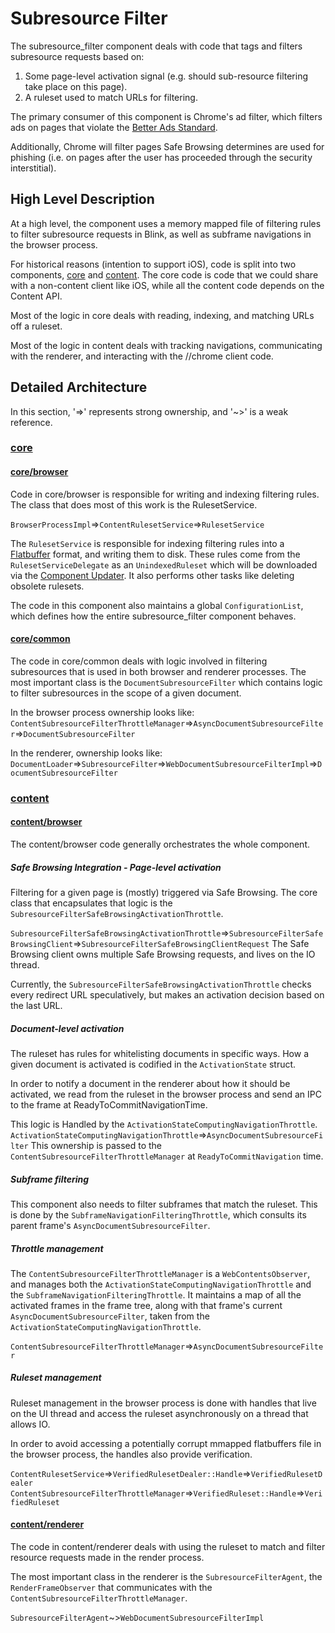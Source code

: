 # Subresource Filter
The subresource_filter component deals with code that tags and filters
subresource requests based on:

1. Some page-level activation signal (e.g. should sub-resource filtering take place on this page).
2. A ruleset used to match URLs for filtering.

The primary consumer of this component is Chrome's ad filter, which filters ads
on pages that violate the [Better Ads Standard](https://www.betterads.org/standards/).

Additionally, Chrome will filter pages Safe Browsing determines are used for
phishing (i.e. on pages after the user has proceeded through the security
interstitial).

## High Level Description
At a high level, the component uses a memory mapped file of filtering rules to
filter subresource requests in Blink, as well as subframe navigations in the
browser process.

For historical reasons (intention to support iOS), code is split into two
components, [core](/components/subresource_filter/core) and
[content](/components/subresource_filter/content). The core code is code that
we could share with a non-content client like iOS, while all the content code
depends on the Content API.

Most of the logic in core deals with reading, indexing, and matching URLs off a
ruleset.

Most of the logic in content deals with tracking navigations, communicating with
the renderer, and interacting with the //chrome client code.

## Detailed Architecture
In this section, '=>' represents strong ownership, and '~>' is a weak reference.

### [core](/components/subresource_filter/core)
#### [core/browser](/components/subresource_filter/core/browser)
Code in core/browser is responsible for writing and indexing filtering rules.
The class that does most of this work is the RulesetService.

`BrowserProcessImpl`=>`ContentRulesetService`=>`RulesetService`

The `RulesetService` is responsible for indexing filtering rules into a
[Flatbuffer](https://google.github.io/flatbuffers/) format, and writing them to
disk. These rules come from the `RulesetServiceDelegate` as an `UnindexedRuleset`
which will be downloaded via the [Component Updater](/components/component_updater/README.md).
It also performs other tasks like deleting obsolete rulesets.

The code in this component also maintains a global `ConfigurationList`, which
defines how the entire subresource_filter component behaves.

#### [core/common](/components/subresource_filter/core/common)
The code in core/common deals with logic involved in filtering subresources that
is used in both browser and renderer processes. The most important class is the
`DocumentSubresourceFilter` which contains logic to filter subresources in the
scope of a given document.

In the browser process ownership looks like:
`ContentSubresourceFilterThrottleManager`=>`AsyncDocumentSubresourceFilter`=>`DocumentSubresourceFilter`

In the renderer, ownership looks like:
`DocumentLoader`=>`SubresourceFilter`=>`WebDocumentSubresourceFilterImpl`=>`DocumentSubresourceFilter`

### [content](/components/subresource_filter/content)
#### [content/browser](/components/subresource_filter/content/browser)
The content/browser code generally orchestrates the whole component.

##### Safe Browsing Integration - Page-level activation
Filtering for a given page is (mostly) triggered via Safe Browsing. The core
class that encapsulates that logic is the
`SubresourceFilterSafeBrowsingActivationThrottle`.

`SubresourceFilterSafeBrowsingActivationThrottle`=>`SubresourceFilterSafeBrowsingClient`=>`SubresourceFilterSafeBrowsingClientRequest`
The Safe Browsing client owns multiple Safe Browsing requests, and lives on the
IO thread.

Currently, the `SubresourceFilterSafeBrowsingActivationThrottle` checks every
redirect URL speculatively, but makes an activation decision based on the last
URL.

##### Document-level activation
The ruleset has rules for whitelisting documents in specific ways. How a given
document is activated is codified in the `ActivationState` struct.

In order to notify a document in the renderer about how it should be activated,
we read from the ruleset in the browser process and send an IPC to the frame at
ReadyToCommitNavigationTime.

This logic is Handled by the `ActivationStateComputingNavigationThrottle`.
`ActivationStateComputingNavigationThrottle`=>`AsyncDocumentSubresourceFilter`
This ownership is passed to the `ContentSubresourceFilterThrottleManager` at
`ReadyToCommitNavigation` time.

##### Subframe filtering
This component also needs to filter subframes that match the ruleset. This is
done by the `SubframeNavigationFilteringThrottle`, which consults its parent
frame's `AsyncDocumentSubresourceFilter`.

##### Throttle management
The `ContentSubresourceFilterThrottleManager` is a `WebContentsObserver`, and manages both the
`ActivationStateComputingNavigationThrottle` and the
`SubframeNavigationFilteringThrottle`. It maintains a map of all the activated
frames in the frame tree, along with that frame's current
`AsyncDocumentSubresourceFilter`, taken from the
`ActivationStateComputingNavigationThrottle`.

`ContentSubresourceFilterThrottleManager`=>`AsyncDocumentSubresourceFilter`

##### Ruleset management
Ruleset management in the browser process is done with handles that live on the
UI thread and access the ruleset asynchronously on a thread that allows IO.

In order to avoid accessing a potentially corrupt mmapped flatbuffers file in
the browser process, the handles also provide verification.

`ContentRulesetService`=>`VerifiedRulesetDealer::Handle`=>`VerifiedRulesetDealer`
`ContentSubresourceFilterThrottleManager`=>`VerifiedRuleset::Handle`=>`VerifiedRuleset`

#### [content/renderer](/components/subresource_filter/content/renderer)
The code in content/renderer deals with using the ruleset to match  and filter
resource requests made in the render process.

The most important class in the renderer is the `SubresourceFilterAgent`,
the `RenderFrameObserver` that communicates with the
`ContentSubresourceFilterThrottleManager`.

`SubresourceFilterAgent`~>`WebDocumentSubresourceFilterImpl`


